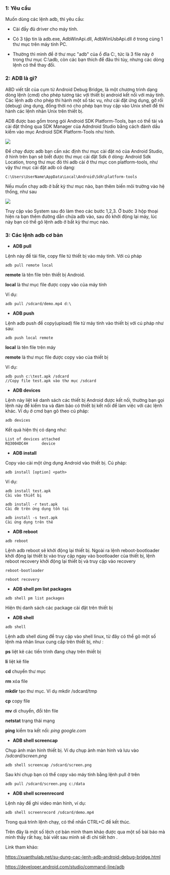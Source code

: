 ### 1: Yêu cầu

Muốn dùng các lệnh adb, thì yêu cầu:

* Cài đầy đủ driver cho máy tính.

* Có 3 tập tin là adb.exe, AdbWinApi.dll, AdbWinUsbApi.dll ở trong cùng 1 thư mục trên máy tính PC.

* Thường thì mình để ở thư mục "adb" của ổ đĩa C:\, tức là 3 file này ở trong thư mục C:\adb, còn các bạn thích để đâu thì tùy, nhưng các dòng lệnh có thể thay đổi.

### 2: ADB là gì?

ABD viết tắt của cụm từ Android Debug Bridge, là một chương trình dạng dòng lệnh (cmd) cho phép tương tác với thiết bị android kết nối với máy tính. Các lệnh adb cho phép thi hành một số tác vụ, như cài đặt ứng dụng, gỡ rối (debug) ứng dụng, đồng thời nó cho phép bạn truy cập vào Unix shell để thi hành các lệnh nhân Unix trên thiết bị.

ADB được bao gồm trong gói Android SDK Platform-Tools, bạn có thể tài và cài đặt thông qua SDK Manager của Adndroid Studio bằng cách đánh dầu kiểm vào mục Android SDK Platform-Tools như hình.

![](https://images.viblo.asia/2dd388e6-098e-48d8-bf86-1bfb73de583e.png)

Để chạy được adb bạn cần xác định thư mục cài đặt nó của Android Studio, ở hình trên bạn sẽ biết được thư mục cài đặt Sdk ở dòng: Android Sdk Location, trong thư mục đó thì adb cài ở thư mục con platform-tools, như vậy thư mục cài đặt adb có dạng:

```
C:\Users\UserName\AppData\Local\Android\Sdk\platform-tools
```

Nếu muốn chạy adb ở bất kỳ thư mục nào, bạn thêm biến môi trường vào hệ thống, như sau

![](https://images.viblo.asia/74c71a56-3e5d-4b82-80c6-1bb6588221ec.png)

Truy cập vào System sau đó làm theo các bước 1,2,3. Ở bước 3 hộp thoại hiện ra bạn thêm đường dẫn chứa adb vào, sau đó khởi động lại máy, lúc này bạn có thể gõ lệnh adb ở bất kỳ thư mục nào.

### 3: Các lệnh adb cơ bản

* **ADB pull**

Lệnh này để tải file, copy file từ thiết bị vào máy tính. Với cú pháp

```
adb pull remote local
```

**remote** là tên file trên thiết bị Android.

**local** là thư mục file được copy vào của máy tính

Ví dụ:

```
adb pull /sdcard/demo.mp4 d:\
```

* **ADB push**

Lệnh adb push để copy(upload) file từ máy tính vào thiết bị với cú pháp như sau:

```
adb push local remote
```

**local** là tên file trên máy

**remote** là thư mục file được copy vào của thiết bị

Ví dụ:

```
adb push c:\test.apk /sdcard
//Copy file test.apk vào thư mục /sdcard
```

* **ADB devices**

Lệnh này liệt kê danh sách các thiết bị Android được kết nối, thường bạn gọi lệnh này để kiểm tra và đảm bảo có thiết bị kết nối để làm việc với các lệnh khác. Ví dụ ở cmd bạn gõ theo cú pháp:

```
adb devices
```

Kết quả hiện thị có dạng như:

```
List of devices attached
RQ3004DC4H      device
```

* **ADB install**

Copy vào cài một ứng dụng Android vào thiết bị. Cú pháp:

```
adb install [option] <path>
```

Ví dụ:

```
adb install test.apk
Cài vào thiết bị
```

```
adb install -r test.apk
Cài đè trên ứng dụng tồn tại
```

```
adb install -s test.apk
Cài ứng dụng trên thẻ
```

* **ADB reboot**

```
adb reboot
```

Lệnh adb reboot sẽ khởi động lại thiết bị. Ngoài ra lệnh reboot-bootloader khởi động lại thiết bị vào truy cập ngay vào bootloader của thiết bị, lệnh reboot recovery khởi động lại thiết bị và truy cập vào recovery

```
reboot-bootloader

reboot recovery
```

* **ADB shell pm list packages**

```
adb shell pm list packages
```

Hiện thị danh sách các package cài đặt trên thiết bị

* **ADB shell**

```
adb shell
```

Lệnh adb shell dùng để truy cập vào shell linux, từ đây có thể gõ một số lệnh mà nhân linux cung cấp trên thiết bị, như :

**ps** liệt kê các tiến trình đang chạy trên thiết bị

**li** liệt kê file

**cd** chuyển thư mục

**rm** xóa file

**mkdir** tạo thư mục. Ví dụ mkdir /sdcard/tmp

**cp** copy file

**mv** di chuyển, đổi tên file

**netstat** trạng thái mạng

**ping** kiểm tra kết nối: *ping google.com*

* **ADB shell screencap**

Chụp ảnh màn hình thiết bị. Ví dụ chụp ảnh màn hình và lưu vào */sdcard/screen.png*

```
adb shell screencap /sdcard/screen.png
```

Sau khi chụp bạn có thể copy vào máy tính bằng lệnh pull ở trên

```
adb pull /sdcard/screen.png c:/data
```

* **ADB shell screenrecord**

Lệnh này để ghi video màn hình, ví dụ:

```
adb shell screenrecord /sdcard/demo.mp4
```

Trong quá trình lệnh chạy, có thể nhấn CTRL+C để kết thúc.

Trên đây là một số lệch cơ bản mình tham khảo được qua một số bài báo mà mình thấy rất hay, bài viết sau mình sẽ đi chi tiết hơn .

Link tham khảo: 

https://xuanthulab.net/su-dung-cac-lenh-adb-android-debug-bridge.html

https://developer.android.com/studio/command-line/adb